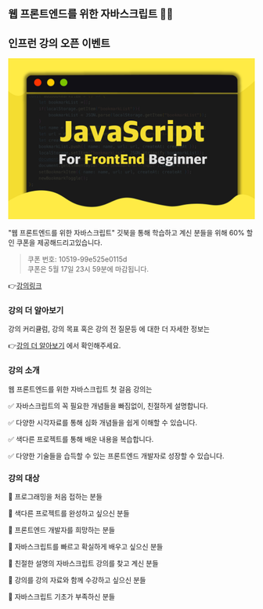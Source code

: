 ## 웹 프론트엔드를 위한 자바스크립트 🧑‍💻

## 인프런 강의 오픈 이벤트

![](./img/thumbnail.png)

"웹 프론트엔드를 위한 자바스크립트" 깃북을 통해 학습하고 계신 분들을 위해 60% 할인 쿠폰을 제공해드리고있습니다.

> 쿠폰 번호: 10519-99e525e0115d<br/>
> 쿠폰은 5월 17일 23시 59분에 마감됩니다.

👉[강의링크](https://inf.run/DqNW)

### 강의 더 알아보기

강의 커리큘럼, 강의 목표 혹은 강의 전 질문등 에 대한 더 자세한 정보는

👉[강의 더 알아보기](https://inf.run/DqNW) 에서 확인해주세요.

### 강의 소개

웹 프론트엔드를 위한 자바스크립트 첫 걸음 강의는

✅ 자바스크립트의 꼭 필요한 개념들을 빠짐없이, 친절하게 설명합니다.

✅ 다양한 시각자료를 통해 심화 개념들을 쉽게 이해할 수 있습니다.

✅ 색다른 프로젝트를 통해 배운 내용을 복습합니다.

✅ 다양한 기술들을 습득할 수 있는 프론트엔드 개발자로 성장할 수 있습니다.

### 강의 대상

📌 프로그래밍을 처음 접하는 분들

📌 색다른 프로젝트를 완성하고 싶으신 분들

📌 프론트엔드 개발자를 희망하는 분들

📌 자바스크립트를 빠르고 확실하게 배우고 싶으신 분들

📌 친절한 설명의 자바스크립트 강의를 찾고 계신 분들

📌 강의를 강의 자료와 함께 수강하고 싶으신 분들

📌 자바스크립트 기초가 부족하신 분들
